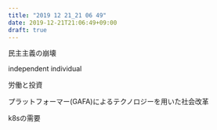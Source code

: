 ```yaml
---
title: "2019 12 21_21 06 49"
date: 2019-12-21T21:06:49+09:00
draft: true
---
```


民主主義の崩壊

independent individual

労働と投資

プラットフォーマー(GAFA)によるテクノロジーを用いた社会改革

k8sの需要